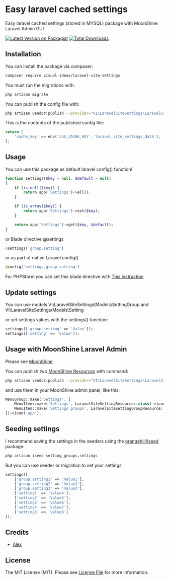 # Easy laravel cached settings

Easy laravel cached settings (stored in MYSQL) package with MoonShine Laravel Admin GUI

[![Latest Version on Packagist](https://img.shields.io/packagist/v/visual-ideas/laravel-site-settings.svg?style=flat-square)](https://packagist.org/packages/visual-ideas/laravel-site-settings)
[![Total Downloads](https://img.shields.io/packagist/dt/visual-ideas/laravel-site-settings.svg?style=flat-square)](https://packagist.org/packages/visual-ideas/laravel-site-settings)

## Installation

You can install the package via composer:

```bash
composer require visual-ideas/laravel-site-settings
```

You must run the migrations with:

```bash
php artisan migrate
```

You can publish the config file with:

```bash
php artisan vendor:publish --provider="VI\LaravelSiteSettings\LaravelSiteSettingsProvider" --tag="config"
```

This is the contents of the published config file:

```php
return [
    'cache_key' => env('LSS_CACHE_KEY','laravel_site_settings_data'),
];
```

## Usage

You can use this package as default laravel config() function!

```php
function settings($key = null, $default = null)
{
    if (is_null($key)) {
        return app('Settings')->all();
    }

    if (is_array($key)) {
        return app('Settings')->set($key);
    }

    return app('Settings')->get($key, $default);
}
```

or Blade directive @settings

```php
@settings('group.setting')
```

or as part of native Laravel config()

```php
@config('settings.group.setting')
```

For PHPStorm you can set this blade directive with [This instruction](https://www.jetbrains.com/help/phpstorm/blade-page.html)

## Update settings

You can use models VI\LaravelSiteSettings\Models\SettingGroup and VI\LaravelSiteSettings\Models\Setting

or set settings values with the settings() function:

```php
settings(['group.setting' => 'Value']);
settings(['setting' => 'Value']);
```

## Usage with MoonShine Laravel Admin

Please see [MoonShine](https://moonshine.cutcode.ru/)

You can publish two [MoonShine Resources](https://moonshine.cutcode.ru/resources-index) with command:

```bash
php artisan vendor:publish --provider="VI\LaravelSiteSettings\LaravelSiteSettingsProvider" --tag="moonshine"
```

and use them in your MoonShine admin panel, like this:

```php
MenuGroup::make('Settings', [
    MenuItem::make('Settings', LaravelSiteSettingResource::class)->icon('app'),
    MenuItem::make('Settings groups', LaravelSiteSettingGroupResource::class)->icon('app'),
])->icon('app'),
```

## Seeding settings

I recommend saving the settings in the seeders using the [orangehill/iseed](https://github.com/orangehill/iseed) package:

```bash
php artisan iseed setting_groups,settings
```

But you can use seeder or migration to set your settings

```php
settings([
    ['group.setting1' => 'Value1'],
    ['group.setting2' => 'Value2'],
    ['group.setting3' => 'Value3'],
    ['setting1' => 'Value4'],
    ['setting2' => 'Value5'],
    ['setting3' => 'Value6'],
    ['setting4' => 'Value7'],
    ['setting5' => 'Value8']
]);
```

## Credits

- [Alex](https://github.com/alexvenga)

## License

The MIT License (MIT). Please see [License File](LICENSE) for more information.


